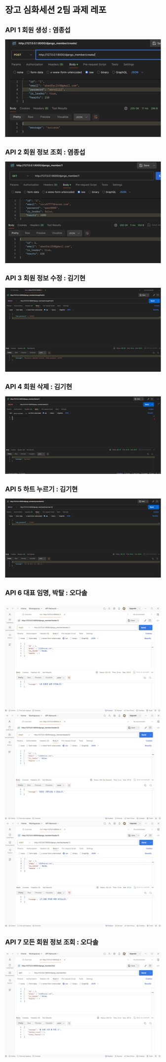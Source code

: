 # 장고 심화세션 2팀 과제 레포
## API 1 회원 생성 : 염종섭
![회원 정보 수정](https://github.com/likelion-Inha-12/django-advanced-team2/blob/main/images/api1_1.JPG)

## API 2 회원 정보 조회 : 염종섭
![회원 정보 수정](https://github.com/likelion-Inha-12/django-advanced-team2/blob/main/images/api2_1.JPG)

## API 3 회원 정보 수정 : 김기현
![회원 정보 수정](https://github.com/likelion-Inha-12/django-advanced-team2/blob/main/images/api_3.png)
## API 4 회원 삭제 : 김기현
![회원 삭제](https://github.com/likelion-Inha-12/django-advanced-team2/blob/main/images/api_4.png)
## API 5 하트 누르기 : 김기현
![하트 누르기](https://github.com/likelion-Inha-12/django-advanced-team2/blob/main/images/api_5.png)
## API 6 대표 임명, 박탈 : 오다솔
![대표 임명](https://github.com/likelion-Inha-12/django-advanced-team2/blob/fivedasol/api_6%20(1).png)
![대표 중복](https://github.com/likelion-Inha-12/django-advanced-team2/blob/fivedasol/api_6%20(2).png)
![대표 박탈](https://github.com/likelion-Inha-12/django-advanced-team2/blob/fivedasol/api_6%20(3).png)
---

## API 7 모든 회원 정보 조회 : 오다솔
![정보 조회](https://github.com/likelion-Inha-12/django-advanced-team2/blob/fivedasol/api_7.png)
